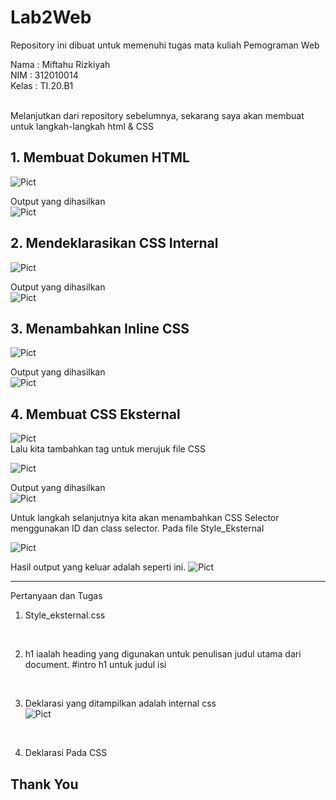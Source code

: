 # Lab2Web
Repository ini dibuat untuk memenuhi tugas mata kuliah Pemograman Web

Nama : Miftahu Rizkiyah<br>
NIM  : 312010014<br>
Kelas : TI.20.B1<br>

<br>
Melanjutkan dari repository sebelumnya, sekarang saya akan membuat untuk langkah-langkah html & CSS
<br>

## 1. Membuat Dokumen HTML

![Pict](Pict/Input_1.membuat_dokumen_HTML.PNG)
<br>

Output yang dihasilkan <br>
![Pict](Pict/Output_1.membuat_dokumen_HTML.PNG)
<br>

## 2. Mendeklarasikan CSS Internal

![Pict](Pict/Input_2.mendeklarasikan_CSS_Internal.PNG)
<br>

Output yang dihasilkan <br>
![Pict](Pict/Output_2.mendeklarasikan_CSS_Internal.PNG)
<br>

## 3. Menambahkan Inline CSS

![Pict](Pict/Input_3.Menambahkan_Inline_CSS.PNG)
<br>

Output yang dihasilkan <br>
![Pict](pict/Output_3.Menambahkan_Inline_CSS.PNG)

## 4. Membuat CSS Eksternal

![Pict](Pict/Input_4.Membuat_CSS_Eksternal.PNG)
<br>
Lalu kita tambahkan tag <Link> untuk merujuk file CSS<br>

![Pict](Pict/Input_5.Tag_link.PNG)


Output yang dihasilkan <br>
![Pict](Pict/Output_4.Membuat_CSS_Eksternal.PNG)
<br>

Untuk langkah selanjutnya kita akan menambahkan CSS Selector menggunakan ID dan class selector. Pada file Style_Eksternal

![Pict](Pict/Input_5.1_menambah_CSS_Selector.PNG)
<br>

Hasil output yang keluar adalah seperti ini.
![Pict](Pict/Output_5.Menambahkan_CSS_Selector.PNG)
<br>

----------------------------------------------------------------------------------------------------------------
Pertanyaan dan Tugas<br>

1. Style_eksternal.css
<br>

2. h1 iaalah heading yang digunakan untuk penulisan judul utama dari document. #intro h1 untuk judul isi
<br>

3. Deklarasi yang ditampilkan adalah internal css<br>
![Pict](Pict/Input_2.mendeklarasikan_CSS_Internal.PNG)
<br>

4. Deklarasi Pada CSS

## Thank You







